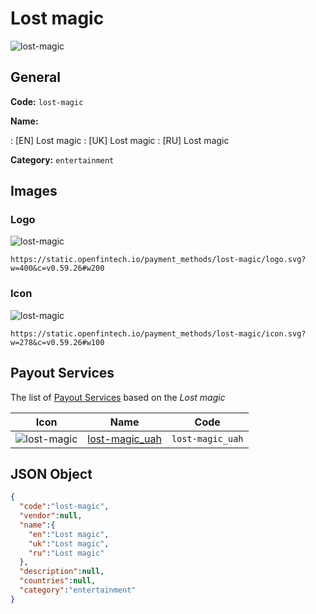 
# Lost magic 
![lost-magic](https://static.openfintech.io/payment_methods/lost-magic/logo.svg?w=400&c=v0.59.26#w200)  

## General 
**Code:** `lost-magic` 
 
**Name:** 
 
:	[EN] Lost magic 
:	[UK] Lost magic 
:	[RU] Lost magic 
 
**Category:** `entertainment` 
 

## Images 

### Logo 
![lost-magic](https://static.openfintech.io/payment_methods/lost-magic/logo.svg?w=400&c=v0.59.26#w200)  

```
https://static.openfintech.io/payment_methods/lost-magic/logo.svg?w=400&c=v0.59.26#w200
```  

### Icon 
![lost-magic](https://static.openfintech.io/payment_methods/lost-magic/icon.svg?w=278&c=v0.59.26#w100)  

```
https://static.openfintech.io/payment_methods/lost-magic/icon.svg?w=278&c=v0.59.26#w100
```  

## Payout Services 
 
The list of [Payout Services](/payout-services/) based on the _Lost magic_ 

|Icon|Name|Code| 
|:---:|:---:|:---:| 
|![lost-magic](https://static.openfintech.io/payout_methods/lost-magic/icon.svg?w=278&c=v0.59.26#w40) |[lost-magic_uah](/payout-services/lost-magic_uah/)|`lost-magic_uah`| 
 

## JSON Object 

```json
{
  "code":"lost-magic",
  "vendor":null,
  "name":{
    "en":"Lost magic",
    "uk":"Lost magic",
    "ru":"Lost magic"
  },
  "description":null,
  "countries":null,
  "category":"entertainment"
}
```  
